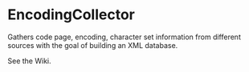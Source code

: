 # EncodingCollector
Gathers code page, encoding, character set information from different sources with the goal of building an XML database.

See the Wiki.
